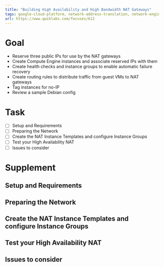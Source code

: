 ```yaml
---
title: "Building High Availability and High Bandwidth NAT Gateways"
tags: google-cloud-platform, network-address-translation, network-engineering
url: https://www.qwiklabs.com/focuses/612
---
```


# Goal
- Reserve three public IPs for use by the NAT gateways
- Create Compute Engine instances and associate reserved IPs with them
- Create health checks and instance groups to enable automatic failure recovery
- Create routing rules to distribute traffic from guest VMs to NAT gateways
- Tag instances for no-IP
- Review a sample Debian config

# Task
- [ ] Setup and Requirements
- [ ] Preparing the Network
- [ ] Create the NAT Instance Templates and configure Instance Groups
- [ ] Test your High Availability NAT
- [ ] Issues to consider

# Supplement
## Setup and Requirements
## Preparing the Network
## Create the NAT Instance Templates and configure Instance Groups
## Test your High Availability NAT
## Issues to consider
